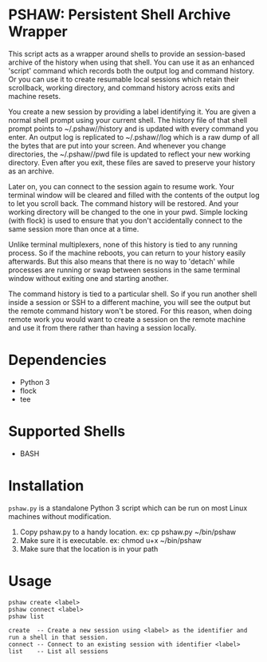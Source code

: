 # PSHAW: Persistent Shell Archive Wrapper

This script acts as a wrapper around shells to provide an
session-based archive of the history when using that shell. You can
use it as an enhanced 'script' command which records both the output
log and command history. Or you can use it to create resumable local
sessions which retain their scrollback, working directory, and command
history across exits and machine resets.

You create a new session by providing a label identifying it. You are
given a normal shell prompt using your current shell. The history file
of that shell prompt points to ~/.pshaw/<label>/history and is updated
with every command you enter. An output log is replicated to
~/.pshaw/<label>/log which is a raw dump of all the bytes that are put
into your screen. And whenever you change directories, the
~/.pshaw/<label>/pwd file is updated to reflect your new working
directory. Even after you exit, these files are saved to preserve your
history as an archive.

Later on, you can connect to the session again to resume work. Your
terminal window will be cleared and filled with the contents of the
output log to let you scroll back. The command history will be
restored. And your working directory will be changed to the one in
your pwd. Simple locking (with flock) is used to ensure that you don't
accidentally connect to the same session more than once at a time.

Unlike terminal multiplexers, none of this history is tied to any
running process. So if the machine reboots, you can return to your
history easily afterwards. But this also means that there is no way to
'detach' while processes are running or swap between sessions in the
same terminal window without exiting one and starting another.

The command history is tied to a particular shell. So if you run
another shell inside a session or SSH to a different machine, you will
see the output but the remote command history won't be stored. For
this reason, when doing remote work you would want to create a session
on the remote machine and use it from there rather than having a
session locally.

# Dependencies

* Python 3
* flock
* tee

# Supported Shells

* BASH

# Installation

`pshaw.py` is a standalone Python 3 script which can be run on most
Linux machines without modification.

1. Copy pshaw.py to a handy location. ex: cp pshaw.py ~/bin/pshaw
1. Make sure it is executable. ex: chmod u+x ~/bin/pshaw
1. Make sure that the location is in your path

# Usage

    pshaw create <label>
    pshaw connect <label>
    pshaw list

    create  -- Create a new session using <label> as the identifier and run a shell in that session.
    connect -- Connect to an existing session with identifier <label>
    list    -- List all sessions

